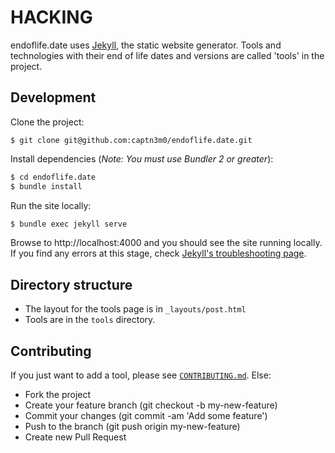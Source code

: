 # HACKING

endoflife.date uses [Jekyll](https://jekyllrb.com/), the static website generator. Tools and technologies with their end of life dates and versions are called 'tools' in the project.

## Development

Clone the project:

```
$ git clone git@github.com:captn3m0/endoflife.date.git
```

Install dependencies (_Note: You must use Bundler 2 or greater_):

```bash
$ cd endoflife.date
$ bundle install
```

Run the site locally:

```bash
$ bundle exec jekyll serve
```

Browse to http://localhost:4000 and you should see the site running locally. If you find any errors at this stage, check [Jekyll's troubleshooting page](https://jekyllrb.com/docs/troubleshooting/#configuration-problems).

## Directory structure

- The layout for the tools page is in `_layouts/post.html`
- Tools are in the `tools` directory.

## Contributing

If you just want to add a tool, please see [`CONTRIBUTING.md`](https://github.com/captn3m0/endoflife.date/blob/master/CONTRIBUTING.md). Else:

- Fork the project
- Create your feature branch (git checkout -b my-new-feature)
- Commit your changes (git commit -am 'Add some feature')
- Push to the branch (git push origin my-new-feature)
- Create new Pull Request
